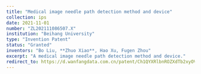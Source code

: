 ```yaml
---
title: "Medical image needle path detection method and device"
collection: ips
date: 2021-11-01
number: "ZL202111086507.X"
institution: "Beihang University"
type: "Invention Patent"
status: "Granted"
inventors: "Bo Liu, **Zhuo Xiao**, Hao Xu, Fugen Zhou"
excerpt: "A medical image needle path detection method and device."
redirect_to: https://d.wanfangdata.com.cn/patent/Ch1QYXRlbnROZXdTb2xyOVMyMDI1MDkxMDA4NTcyOBIpWkxfQ04yMDIxMTEwODY1MDcuWF9DTjExMzcyNDI0OEJfMjAyNDAzMjYaCG91ZnJ2cjY5
---
```

